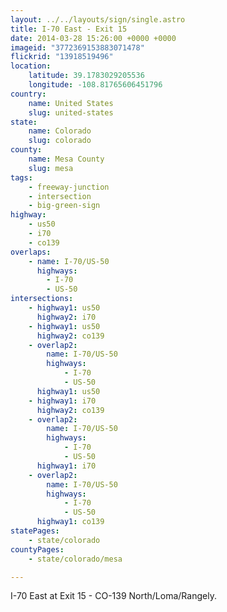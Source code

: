 ```yaml
---
layout: ../../layouts/sign/single.astro
title: I-70 East - Exit 15
date: 2014-03-28 15:26:00 +0000 +0000
imageid: "3772369153883071478"
flickrid: "13918519496"
location:
    latitude: 39.1783029205536
    longitude: -108.81765606451796
country:
    name: United States
    slug: united-states
state:
    name: Colorado
    slug: colorado
county:
    name: Mesa County
    slug: mesa
tags:
    - freeway-junction
    - intersection
    - big-green-sign
highway:
    - us50
    - i70
    - co139
overlaps:
    - name: I-70/US-50
      highways:
        - I-70
        - US-50
intersections:
    - highway1: us50
      highway2: i70
    - highway1: us50
      highway2: co139
    - overlap2:
        name: I-70/US-50
        highways:
            - I-70
            - US-50
      highway1: us50
    - highway1: i70
      highway2: co139
    - overlap2:
        name: I-70/US-50
        highways:
            - I-70
            - US-50
      highway1: i70
    - overlap2:
        name: I-70/US-50
        highways:
            - I-70
            - US-50
      highway1: co139
statePages:
    - state/colorado
countyPages:
    - state/colorado/mesa

---
```

I-70 East at Exit 15 - CO-139 North/Loma/Rangely.